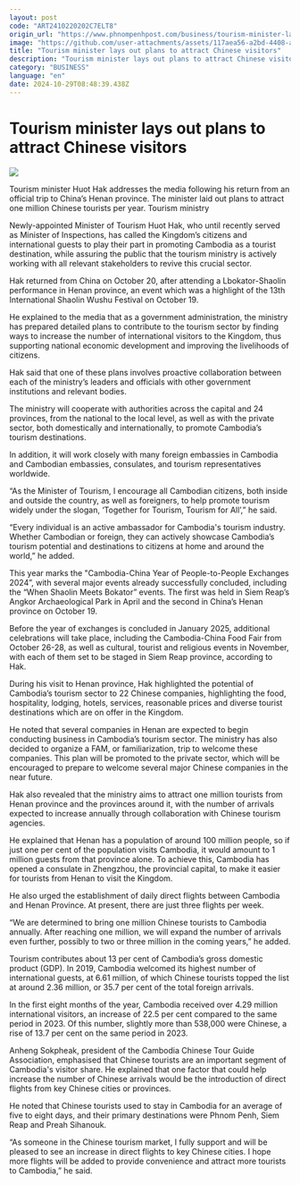 ```yaml
---
layout: post
code: "ART2410220202C7ELT8"
origin_url: "https://www.phnompenhpost.com/business/tourism-minister-lays-out-plans-to-attract-chinese-visitors"
image: "https://github.com/user-attachments/assets/117aea56-a2bd-4408-a003-75208644976c"
title: "Tourism minister lays out plans to attract Chinese visitors"
description: "​​Tourism minister lays out plans to attract Chinese visitors​"
category: "BUSINESS"
language: "en"
date: 2024-10-29T08:48:39.438Z
---
```


# Tourism minister lays out plans to attract Chinese visitors

![](https://github.com/user-attachments/assets/54c9f214-22cf-441f-bac7-fa1ca82272e9)

Tourism minister Huot Hak addresses the media following his return from an official trip to China’s Henan province. The minister laid out plans to attract one million Chinese tourists per year. Tourism ministry

Newly-appointed Minister of Tourism Huot Hak, who until recently served as Minister of Inspections, has called the Kingdom’s citizens and international guests to play their part in promoting Cambodia as a tourist destination, while assuring the public that the tourism ministry is actively working with all relevant stakeholders to revive this crucial sector.

Hak returned from China on October 20, after attending a Lbokator-Shaolin performance in Henan province, an event which was a highlight of the 13th International Shaolin Wushu Festival on October 19.

He explained to the media that as a government administration, the ministry has prepared detailed plans to contribute to the tourism sector by finding ways to increase the number of international visitors to the Kingdom, thus supporting national economic development and improving the livelihoods of citizens.

Hak said that one of these plans involves proactive collaboration between each of the ministry’s leaders and officials with other government institutions and relevant bodies.

The ministry will cooperate with authorities across the capital and 24 provinces, from the national to the local level, as well as with the private sector, both domestically and internationally, to promote Cambodia’s tourism destinations.

In addition, it will work closely with many foreign embassies in Cambodia and Cambodian embassies, consulates, and tourism representatives worldwide.

“As the Minister of Tourism, I encourage all Cambodian citizens, both inside and outside the country, as well as foreigners, to help promote tourism widely under the slogan, ‘Together for Tourism, Tourism for All’,” he said.

“Every individual is an active ambassador for Cambodia's tourism industry. Whether Cambodian or foreign, they can actively showcase Cambodia’s tourism potential and destinations to citizens at home and around the world,” he added.

This year marks the "Cambodia-China Year of People-to-People Exchanges 2024”, with several major events already successfully concluded, including the “When Shaolin Meets Bokator” events. The first was held in Siem Reap’s Angkor Archaeological Park in April and the second in China’s Henan province on October 19.

Before the year of exchanges is concluded in January 2025, additional celebrations will take place, including the Cambodia-China Food Fair from October 26-28, as well as cultural, tourist and religious events in November, with each of them set to be staged in Siem Reap province, according to Hak.

During his visit to Henan province, Hak highlighted the potential of Cambodia’s tourism sector to 22 Chinese companies, highlighting the food, hospitality, lodging, hotels, services, reasonable prices and diverse tourist destinations which are on offer in the Kingdom.

He noted that several companies in Henan are expected to begin conducting business in Cambodia’s tourism sector. The ministry has also decided to organize a FAM, or familiarization, trip to welcome these companies. This plan will be promoted to the private sector, which will be encouraged to prepare to welcome several major Chinese companies in the near future.

Hak also revealed that the ministry aims to attract one million tourists from Henan province and the provinces around it, with the number of arrivals expected to increase annually through collaboration with Chinese tourism agencies.

He explained that Henan has a population of around 100 million people, so if just one per cent of the population visits Cambodia, it would amount to 1 million guests from that province alone. To achieve this, Cambodia has opened a consulate in Zhengzhou, the provincial capital, to make it easier for tourists from Henan to visit the Kingdom.

He also urged the establishment of daily direct flights between Cambodia and Henan Province. At present, there are just three flights per week.

“We are determined to bring one million Chinese tourists to Cambodia annually. After reaching one million, we will expand the number of arrivals even further, possibly to two or three million in the coming years,” he added.

Tourism contributes about 13 per cent of Cambodia’s gross domestic product (GDP). In 2019, Cambodia welcomed its highest number of international guests, at 6.61 million, of which Chinese tourists topped the list at around 2.36 million, or 35.7 per cent of the total foreign arrivals.

In the first eight months of the year, Cambodia received over 4.29 million international visitors, an increase of 22.5 per cent compared to the same period in 2023. Of this number, slightly more than 538,000 were Chinese, a rise of 13.7 per cent on the same period in 2023.

Anheng Sokpheak, president of the Cambodia Chinese Tour Guide Association, emphasised that Chinese tourists are an important segment of Cambodia's visitor share. He explained that one factor that could help increase the number of Chinese arrivals would be the introduction of direct flights from key Chinese cities or provinces.

He noted that Chinese tourists used to stay in Cambodia for an average of five to eight days, and their primary destinations were Phnom Penh, Siem Reap and Preah Sihanouk.

“As someone in the Chinese tourism market, I fully support and will be pleased to see an increase in direct flights to key Chinese cities. I hope more flights will be added to provide convenience and attract more tourists to Cambodia,” he said.